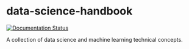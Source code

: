 # data-science-handbook
[![Documentation
Status](https://readthedocs.org/projects/data-science-handbook/badge/?version=latest)](https://data-science-handbook.readthedocs.io/en/latest/?badge=latest)

A collection of data science and machine learning technical concepts.
